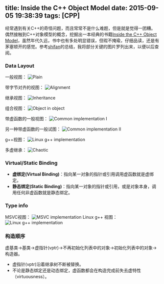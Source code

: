 title: Inside the C++ Object Model
date: 2015-09-05 19:38:39
tags: [CPP]
---
经常遇到有关C++的奇怪问题，而且常常不是什么难题，但是就是觉得一团糟。偶然接触到C++对象模型的概念，挖掘出一本经典的书籍[Inside the C++ Object Model](http://read.pudn.com/downloads120/ebook/511418/inside.the.c%2B%2B.object.model.pdf)，虽然年代久远，书中也有多处明显错误，但瑕不掩瑜，仔细品读，还是有茅塞顿开的感觉。参考[shifan](http://lifegoo.pluskid.org/upload/doc/object_models/C++%20Object%20Model.pdf)的总结，我将部分关键的图片罗列出来，以便以后查阅。

<!-- more -->

### Data Layout
一般视图：
![Plain](/blogs/img/plain.PNG)

带字节对齐的视图：
![Alignment](/blogs/img/alignment.PNG)

继承视图：
![Inheritance](/blogs/img/inheritance.PNG)

组合视图：
![Object in object](/blogs/img/inheritance-2.PNG)

带虚函数的一般视图：
![Common implementation I](/blogs/img/impl-common-data.PNG)

另一种带虚函数的一般试图：
![Common implementation II](/blogs/img/impl-common-data-2.PNG)

g++视图：
![Linux g++ implementation](/blogs/img/impl-linux-gplusplus-data.PNG)

多虚继承：
![Chaotic](/blogs/img/chaotic-evil.PNG)

### Virtual/Static Binding
* __虚绑定(Virtual Binding)__：指向某一对象的指针或引用调用虚函数就是虚绑定。
* __静态绑定(Static Binding)__：指向某一对象的指针或引用，或是对象本身，调用任何非虚函数就是静态绑定。

### Type info
MSVC视图：
![MSVC implementation](/blogs/img/impl-msvc.PNG)
Linux g++ 视图：
![Linux g++ implementation](/blogs/img/impl-linux-gplusplus.PNG)

### 构造顺序
虚基类->基类->虚指针(vptr)->不再初始化列表中的对象->初始化列表中的对象->构造器。

* 虚指针(vptr)沿着继承树不断被替换。
* 不论是静态绑定还是动态绑定，虚函数都会在构造完成前失去虚特性（virtuousness）。
